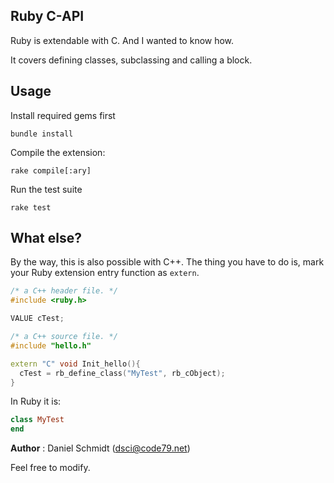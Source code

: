 ## Ruby C-API

Ruby is extendable with C. And I wanted to know how. 

It covers defining classes, subclassing and calling a block. 

## Usage

Install required gems first

```
bundle install
```

Compile the extension:

```
rake compile[:ary]
```

Run the test suite

```
rake test
```

## What else?

By the way, this is also possible with C++. The thing you have to do is, mark your Ruby extension entry function as ```extern```.

```cpp
/* a C++ header file. */
#include <ruby.h>

VALUE cTest;

/* a C++ source file. */
#include "hello.h"

extern "C" void Init_hello(){
  cTest = rb_define_class("MyTest", rb_cObject);
} 

```

In Ruby it is:

```ruby
class MyTest
end
```


**Author** : Daniel Schmidt (<dsci@code79.net>)

Feel free to modify. 